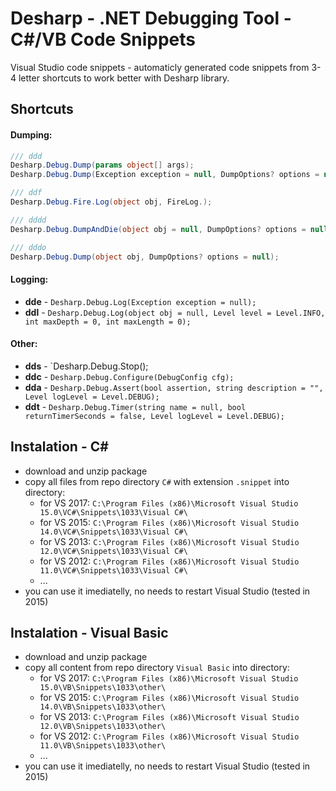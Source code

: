 # Desharp - .NET Debugging Tool - C#/VB Code Snippets
Visual Studio code snippets - automaticly generated code snippets from 3-4 letter shortcuts to work better with Desharp library.

## Shortcuts
#### Dumping:
```cs
/// ddd
Desharp.Debug.Dump(params object[] args);
Desharp.Debug.Dump(Exception exception = null, DumpOptions? options = null);

/// ddf
Desharp.Debug.Fire.Log(object obj, FireLog.);

/// dddd
Desharp.Debug.DumpAndDie(object obj = null, DumpOptions? options = null);

/// dddo
Desharp.Debug.Dump(object obj, DumpOptions? options = null);
```

#### Logging:
  - **dde** - `Desharp.Debug.Log(Exception exception = null);`
  - **ddl** - `Desharp.Debug.Log(object obj = null, Level level = Level.INFO, int maxDepth = 0, int maxLength = 0);`

#### Other:
  - **dds** - `Desharp.Debug.Stop();
  - **ddc** - `Desharp.Debug.Configure(DebugConfig cfg);`
  - **dda** - `Desharp.Debug.Assert(bool assertion, string description = "", Level logLevel = Level.DEBUG);`
  - **ddt** - `Desharp.Debug.Timer(string name = null, bool returnTimerSeconds = false, Level logLevel = Level.DEBUG);`


## Instalation - C#
- download and unzip package
- copy all files from repo directory `C#` with extension `.snippet` into directory:
  - for VS 2017: `C:\Program Files (x86)\Microsoft Visual Studio 15.0\VC#\Snippets\1033\Visual C#\`
  - for VS 2015: `C:\Program Files (x86)\Microsoft Visual Studio 14.0\VC#\Snippets\1033\Visual C#\`
  - for VS 2013: `C:\Program Files (x86)\Microsoft Visual Studio 12.0\VC#\Snippets\1033\Visual C#\`
  - for VS 2012: `C:\Program Files (x86)\Microsoft Visual Studio 11.0\VC#\Snippets\1033\Visual C#\`
  - ...
- you can use it imediatelly, no needs to restart Visual Studio (tested in 2015)

## Instalation - Visual Basic
- download and unzip package
- copy all content from repo directory `Visual Basic` into directory:
  - for VS 2017: `C:\Program Files (x86)\Microsoft Visual Studio 15.0\VB\Snippets\1033\other\`
  - for VS 2015: `C:\Program Files (x86)\Microsoft Visual Studio 14.0\VB\Snippets\1033\other\`
  - for VS 2013: `C:\Program Files (x86)\Microsoft Visual Studio 12.0\VB\Snippets\1033\other\`
  - for VS 2012: `C:\Program Files (x86)\Microsoft Visual Studio 11.0\VB\Snippets\1033\other\`
  - ...
- you can use it imediatelly, no needs to restart Visual Studio (tested in 2015)
